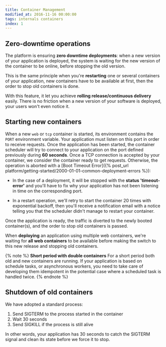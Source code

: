 ```yaml
---
title: Container Management
modified_at: 2016-11-16 00:00:00
tags: internals containers
index: 1
---
```


## Zero-downtime operations

The platform is ensuring **zero downtime deployments**: when a new version of
your application is deployed, the system is waiting for the new version of the
container to be online, before stopping the old version.

This is the same principle when you're **restarting** one or several containers
of your application, new containers have to be available at first, then the
order to stop old containers is done.

With this feature, it let you achieve **rolling release/continuous delivery**
easily. There is no friction when a new version of your software is deployed,
your users won't even notice it.

## Starting new containers

When a new `web` or `tcp` container is started, its environment contains the `PORT`
environment variable. Your application must listen on this port in order to
receive requests. Once the application has been started, the container scheduler
will try to connect to your application on the port defined previously during
**60 seconds**. Once a TCP connection is accepted by your container, we consider
the container ready to get requests. Otherwise, the operation is aborted with a
[Boot Timeout Error]({% post_url platform/getting-started/2000-01-01-common-deployment-errors %}):

* In the case of a deployment, it will be stopped with the **status
  'timeout-error'** and you'll have to fix why your application has not been
  listening in time on the corresponding port.

* In a restart operation, we'll retry to start the container 20 times with
  exponential backoff, then you'll receive a notification email with a notice
  telling you that the scheduler didn't manage to restart your container.

Once the application is ready, the traffic is diverted to the newly booted
container(s), and the order to stop old containers is passed.

When **deploying** an application using multiple web containers, we're waiting
for **all web containers** to be available before making the switch to this new
release and stopping old containers.

{% note %}
  <strong>Short period with double containers</strong>
  For a short period both old and new containers are running. If your application
  is based on schedule tasks, or asynchronous workers, you need to take care of
  developing them idempotent in the potential case where a scheduled task is handled twice.
{% endnote %}

## Shutdown of old containers

We have adopted a standard process:

1. Send SIGTERM to the process started in the container
2. Wait 30 seconds
3. Send SIGKILL if the process is still alive

In other words, your application has 30 seconds to catch the SIGTERM signal and
clean its state before we force it to stop.
